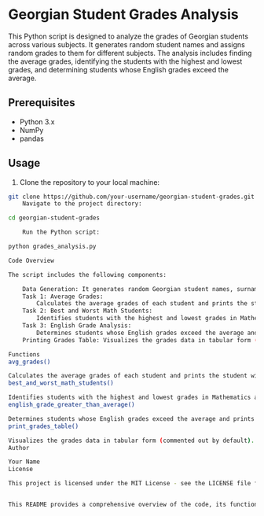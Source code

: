 # Georgian Student Grades Analysis

This Python script is designed to analyze the grades of Georgian students across various subjects. It generates random student names and assigns random grades to them for different subjects. The analysis includes finding the average grades, identifying the students with the highest and lowest grades, and determining students whose English grades exceed the average.

## Prerequisites

- Python 3.x
- NumPy
- pandas

## Usage

1. Clone the repository to your local machine:

```bash
git clone https://github.com/your-username/georgian-student-grades.git
    Navigate to the project directory:

cd georgian-student-grades

    Run the Python script:

python grades_analysis.py

Code Overview

The script includes the following components:

    Data Generation: It generates random Georgian student names, surnames, and grades for various subjects.
    Task 1: Average Grades:
        Calculates the average grades of each student and prints the student with the highest average grade.
    Task 2: Best and Worst Math Students:
        Identifies students with the highest and lowest grades in Mathematics and prints their details.
    Task 3: English Grade Analysis:
        Determines students whose English grades exceed the average and prints their details.
    Printing Grades Table: Visualizes the grades data in tabular form (commented out by default).

Functions
avg_grades()

Calculates the average grades of each student and prints the student with the highest average grade.
best_and_worst_math_students()

Identifies students with the highest and lowest grades in Mathematics and prints their details.
english_grade_greater_than_average()

Determines students whose English grades exceed the average and prints their details.
print_grades_table()

Visualizes the grades data in tabular form (commented out by default).
Author

Your Name
License

This project is licensed under the MIT License - see the LICENSE file for details.


This README provides a comprehensive overview of the code, its functionalities, and instructions for usage. You can adjust it further according to your preferences or specific project needs.
